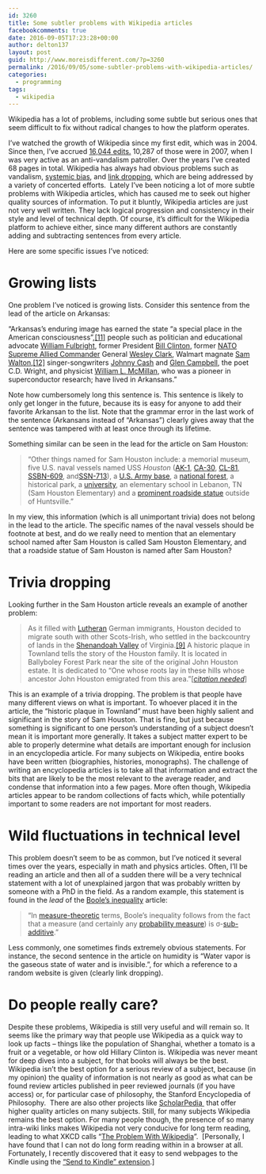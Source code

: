 ```yaml
---
id: 3260
title: Some subtler problems with Wikipedia articles
facebookcomments: true
date: 2016-09-05T17:23:28+00:00
author: delton137
layout: post
guid: http://www.moreisdifferent.com/?p=3260
permalink: /2016/09/05/some-subtler-problems-with-wikipedia-articles/
categories:
  - programming
tags:
  - wikipedia
---
```

<span style="font-weight: 400;">Wikipedia has a lot of problems, including some subtle but serious ones that seem difficult to fix without radical changes to how the platform operates. </span>

<span style="font-weight: 400;">I’ve watched the growth of Wikipedia since my first edit, which was in 2004. Since then, I’ve accrued <a href="https://tools.wmflabs.org/xtools-ec/index.php?user=Danski14&project=en.wikipedia">16,044 edits.</a> 10,287 of those were in 2007, when I was very active as an anti-vandalism patroller. Over the years I’ve created 68 pages in total. </span><span style="font-weight: 400;">Wikipedia has always had obvious problems such as vandalism, </span>[<span style="font-weight: 400;">systemic bias</span>](https://en.wikipedia.org/wiki/Wikipedia:WikiProject_Countering_systemic_bias)<span style="font-weight: 400;">, and </span>[<span style="font-weight: 400;">link dropping</span>](https://moz.com/blog/the-dark-side-of-wikipedia)<span style="font-weight: 400;">, which are being addressed by a variety of concerted efforts.  </span><span style="font-weight: 400;">Lately I’ve been noticing a lot of more subtle problems with Wikipedia articles, which has caused me to seek out higher quality sources of information. To put it bluntly, Wikipedia articles are just not very well written. They lack logical progression and consistency in their style and level of technical depth. Of course, it’s difficult for the Wikipedia platform to achieve either, since many different authors are constantly adding and subtracting sentences from every article. </span><!--more-->

<span style="font-weight: 400;">Here are some specific issues I’ve noticed: </span>

# Growing lists

<span style="font-weight: 400;">One problem I’ve noticed is growing lists. Consider this sentence from the lead of the article on Arkansas: </span><span style="font-weight: 400;"><br /> </span>

<span style="font-weight: 400;">&#8220;Arkansas&#8217;s enduring image has earned the state &#8220;a special place in the American consciousness&#8221;,</span>[<span style="font-weight: 400;">[11]</span>](https://en.wikipedia.org/wiki/Arkansas#cite_note-FOOTNOTEBlevins20094-13) <span style="font-weight: 400;">people such as politician and educational advocate </span>[<span style="font-weight: 400;">William Fulbright</span>](https://en.wikipedia.org/wiki/William_Fulbright)<span style="font-weight: 400;">, former President </span>[<span style="font-weight: 400;">Bill Clinton</span>](https://en.wikipedia.org/wiki/Bill_Clinton)<span style="font-weight: 400;">, former </span>[<span style="font-weight: 400;">NATO</span>](https://en.wikipedia.org/wiki/NATO) [<span style="font-weight: 400;">Supreme Allied Commander</span>](https://en.wikipedia.org/wiki/Supreme_Allied_Commander) <span style="font-weight: 400;">General </span>[<span style="font-weight: 400;">Wesley Clark</span>](https://en.wikipedia.org/wiki/Wesley_Clark)<span style="font-weight: 400;">, Walmart magnate </span>[<span style="font-weight: 400;">Sam Walton</span>](https://en.wikipedia.org/wiki/Sam_Walton)<span style="font-weight: 400;">,</span>[<span style="font-weight: 400;">[12]</span>](https://en.wikipedia.org/wiki/Arkansas#cite_note-14) <span style="font-weight: 400;">singer-songwriters </span>[<span style="font-weight: 400;">Johnny Cash</span>](https://en.wikipedia.org/wiki/Johnny_Cash) <span style="font-weight: 400;">and </span>[<span style="font-weight: 400;">Glen Campbell</span>](https://en.wikipedia.org/wiki/Glen_Campbell)<span style="font-weight: 400;">, the poet C.D. Wright, and physicist </span>[<span style="font-weight: 400;">William L. McMillan</span>](https://en.wikipedia.org/wiki/William_L._McMillan)<span style="font-weight: 400;">, who was a pioneer in superconductor research; have lived in Arkansans.”</span>

<span style="font-weight: 400;">Note how cumbersomely long this sentence is. This sentence is likely to only get longer in the future, because its is easy for anyone to add their favorite Arkansan to the list. Note that the grammar error in the last work of the sentence (Arkansans instead of “Arkansas”) clearly gives away that the sentence was tampered with at least once through its lifetime. </span>

<span style="font-weight: 400;">Something similar can be seen in the lead for the article on Sam Houston: </span>

> <span style="font-weight: 400;">&#8220;Other things named for Sam Houston include: a memorial museum, five U.S. naval vessels named USS </span>_<span style="font-weight: 400;">Houston</span>_ <span style="font-weight: 400;">(</span>[<span style="font-weight: 400;">AK-1</span>](https://en.wikipedia.org/wiki/USS_Houston_(AK-1))<span style="font-weight: 400;">, </span>[<span style="font-weight: 400;">CA-30</span>](https://en.wikipedia.org/wiki/USS_Houston_(CA-30))<span style="font-weight: 400;">, </span>[<span style="font-weight: 400;">CL-81</span>](https://en.wikipedia.org/wiki/USS_Houston_(CL-81))<span style="font-weight: 400;">, </span>[<span style="font-weight: 400;">SSBN-609</span>](https://en.wikipedia.org/wiki/USS_Sam_Houston_(SSBN-609))<span style="font-weight: 400;">, and</span>[<span style="font-weight: 400;">SSN-713</span>](https://en.wikipedia.org/wiki/USS_Houston_(SSN-713))<span style="font-weight: 400;">), a </span>[<span style="font-weight: 400;">U.S. Army base</span>](https://en.wikipedia.org/wiki/Fort_Sam_Houston)<span style="font-weight: 400;">, a </span>[<span style="font-weight: 400;">national forest</span>](https://en.wikipedia.org/wiki/Sam_Houston_National_Forest)<span style="font-weight: 400;">, a historical park, a </span>[<span style="font-weight: 400;">university</span>](https://en.wikipedia.org/wiki/Sam_Houston_State_University)<span style="font-weight: 400;">, an elementary school in Lebanon, TN (Sam Houston Elementary) and a </span>[<span style="font-weight: 400;">prominent roadside statue</span>](https://en.wikipedia.org/wiki/A_Tribute_to_Courage) <span style="font-weight: 400;">outside of Huntsville.&#8221;</span>

<span style="font-weight: 400;">In my view, this information (which is all unimportant trivia) does not belong in the lead to the article. The specific names of the naval vessels should be footnote at best, and do we really need to mention that an elementary school named after Sam Houston is called Sam Houston Elementary, and that a roadside statue of Sam Houston is named after Sam Houston? </span>

# Trivia dropping

<span style="font-weight: 400;">Looking further in the Sam Houston article reveals an example of another problem: </span>

> <span style="font-weight: 400;">As it filled with </span>[<span style="font-weight: 400;">Lutheran</span>](https://en.wikipedia.org/wiki/Lutheran) <span style="font-weight: 400;">German immigrants, Houston decided to migrate south with other Scots-Irish, who settled in the backcountry of lands in the </span>[<span style="font-weight: 400;">Shenandoah Valley</span>](https://en.wikipedia.org/wiki/Shenandoah_Valley) <span style="font-weight: 400;">of Virginia.</span>[<span style="font-weight: 400;">[9]</span>](https://en.wikipedia.org/wiki/Sam_Houston#cite_note-Haley-9) <span style="font-weight: 400;">A historic plaque in Townland tells the story of the Houston family. It is located in Ballyboley Forest Park near the site of the original John Houston estate. It is dedicated to &#8220;One whose roots lay in these hills whose ancestor John Houston emigrated from this area.&#8221;</span><span style="font-weight: 400;">[</span>[_<span style="font-weight: 400;">citation needed</span>_](https://en.wikipedia.org/wiki/Wikipedia:Citation_needed)<span style="font-weight: 400;">]</span>

<span style="font-weight: 400;">This is an example of a trivia dropping. The problem is that people have many different views on what is important. To whoever placed it in the article, the “historic plaque in Townland” must have been highly salient and significant in the story of Sam Houston. That is fine, but just because something is significant to one person’s understanding of a subject doesn’t mean it is important more generally. It takes a subject matter expert to be able to properly determine what details are important enough for inclusion in an encyclopedia article. For many subjects on Wikipedia, entire books have been written (biographies, histories, monographs). The challenge of writing an encyclopedia articles is to take all that information and extract the bits that are likely to be the most relevant to the average reader, and condense that information into a few pages. More often though, Wikipedia articles appear to be random collections of facts which, while potentially important to some readers are not important for most readers. </span>

# Wild fluctuations in technical level

<span style="font-weight: 400;">This problem doesn’t seem to be as common, but I’ve noticed it several times over the years, especially in math and physics articles. Often, I&#8217;ll be reading an article and then all of a sudden there will be a very technical statement with a lot of unexplained jargon that was probably written by someone with a PhD in the field. As a random example, this statement is found in the </span>_<span style="font-weight: 400;">lead </span>_<span style="font-weight: 400;">of the </span>[<span style="font-weight: 400;">Boole’s inequality</span>](https://en.wikipedia.org/wiki/Boole%27s_inequality) <span style="font-weight: 400;">article: </span>

> <span style="font-weight: 400;">“In </span>[<span style="font-weight: 400;">measure-theoretic</span>](https://en.wikipedia.org/wiki/Measure_theory) <span style="font-weight: 400;">terms, Boole&#8217;s inequality follows from the fact that a measure (and certainly any </span>[<span style="font-weight: 400;">probability measure</span>](https://en.wikipedia.org/wiki/Probability_measure)<span style="font-weight: 400;">) is σ-</span>[<span style="font-weight: 400;">sub-additive</span>](https://en.wikipedia.org/wiki/Subadditivity)<span style="font-weight: 400;">.”</span>

Less commonly, one sometimes finds extremely obvious statements. For instance, the second sentence in the article on humidity is “Water vapor is the gaseous state of water and is invisible.”, for which a reference to a random website is given (clearly link dropping).

# Do people really care?

<span style="font-weight: 400;">Despite these problems, Wikipedia is still very useful and will remain so. It seems like the primary way that people use Wikipedia as a quick way to look up facts &#8211; things like the population of Shanghai, whether a tomato is a fruit or a vegetable, or how old Hillary Clinton is. </span><span style="font-weight: 400;">Wikipedia was never meant for deep dives into a subject, for that books will always be the best. Wikipedia isn&#8217;t the best option for a serious review of a subject, because (in my opinion) the quality of information is not nearly as good as what can be found review articles published in peer reviewed journals (if you have access) or, for particular case of philosophy, the Stanford Encyclopedia of Philosophy.  There are also other projects like <a href="http://www.scholarpedia.org/article/Main_Page">ScholarPedia </a> that offer higher quality articles on many subjects. Still, for many subjects Wikipedia remains the best option. For many people though, the presence of so many intra-wiki links makes Wikipedia not very conducive for long term reading, leading to what XKCD calls “<a href="https://xkcd.com/214/">The Problem With Wikipedia</a>”.  [Personally, I have found that I can not do long form reading within in a browser at all. Fortunately, I recently discovered that it easy to send webpages to the Kindle using the </span>[<span style="font-weight: 400;">“Send to Kindle” extension</span>](https://www.amazon.com/gp/sendtokindle)<span style="font-weight: 400;">.]</span>

